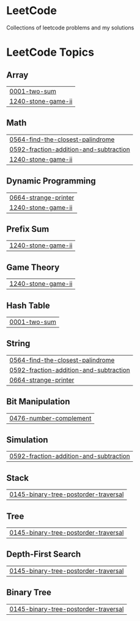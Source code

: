 # LeetCode
Collections of leetcode problems and my solutions

<!---LeetCode Topics Start-->
# LeetCode Topics
## Array
|  |
| ------- |
| [0001-two-sum](https://github.com/dinaiprahem/LeetCode/tree/master/0001-two-sum) |
| [1240-stone-game-ii](https://github.com/dinaiprahem/LeetCode/tree/master/1240-stone-game-ii) |
## Math
|  |
| ------- |
| [0564-find-the-closest-palindrome](https://github.com/dinaiprahem/LeetCode/tree/master/0564-find-the-closest-palindrome) |
| [0592-fraction-addition-and-subtraction](https://github.com/dinaiprahem/LeetCode/tree/master/0592-fraction-addition-and-subtraction) |
| [1240-stone-game-ii](https://github.com/dinaiprahem/LeetCode/tree/master/1240-stone-game-ii) |
## Dynamic Programming
|  |
| ------- |
| [0664-strange-printer](https://github.com/dinaiprahem/LeetCode/tree/master/0664-strange-printer) |
| [1240-stone-game-ii](https://github.com/dinaiprahem/LeetCode/tree/master/1240-stone-game-ii) |
## Prefix Sum
|  |
| ------- |
| [1240-stone-game-ii](https://github.com/dinaiprahem/LeetCode/tree/master/1240-stone-game-ii) |
## Game Theory
|  |
| ------- |
| [1240-stone-game-ii](https://github.com/dinaiprahem/LeetCode/tree/master/1240-stone-game-ii) |
## Hash Table
|  |
| ------- |
| [0001-two-sum](https://github.com/dinaiprahem/LeetCode/tree/master/0001-two-sum) |
## String
|  |
| ------- |
| [0564-find-the-closest-palindrome](https://github.com/dinaiprahem/LeetCode/tree/master/0564-find-the-closest-palindrome) |
| [0592-fraction-addition-and-subtraction](https://github.com/dinaiprahem/LeetCode/tree/master/0592-fraction-addition-and-subtraction) |
| [0664-strange-printer](https://github.com/dinaiprahem/LeetCode/tree/master/0664-strange-printer) |
## Bit Manipulation
|  |
| ------- |
| [0476-number-complement](https://github.com/dinaiprahem/LeetCode/tree/master/0476-number-complement) |
## Simulation
|  |
| ------- |
| [0592-fraction-addition-and-subtraction](https://github.com/dinaiprahem/LeetCode/tree/master/0592-fraction-addition-and-subtraction) |
## Stack
|  |
| ------- |
| [0145-binary-tree-postorder-traversal](https://github.com/dinaiprahem/LeetCode/tree/master/0145-binary-tree-postorder-traversal) |
## Tree
|  |
| ------- |
| [0145-binary-tree-postorder-traversal](https://github.com/dinaiprahem/LeetCode/tree/master/0145-binary-tree-postorder-traversal) |
## Depth-First Search
|  |
| ------- |
| [0145-binary-tree-postorder-traversal](https://github.com/dinaiprahem/LeetCode/tree/master/0145-binary-tree-postorder-traversal) |
## Binary Tree
|  |
| ------- |
| [0145-binary-tree-postorder-traversal](https://github.com/dinaiprahem/LeetCode/tree/master/0145-binary-tree-postorder-traversal) |
<!---LeetCode Topics End-->
